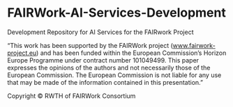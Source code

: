 # FAIRWork-AI-Services-Development
Development Repository for AI Services for the FAIRwork Project

“This work has been supported by the FAIRWork project (www.fairwork-project.eu) and has been funded within the European Commission’s Horizon Europe Programme under contract number 101049499. This paper expresses the opinions of the authors and not necessarily those of the European Commission. The European Commission is not liable for any use that may be made of the information contained in this presentation.”

Copyright © RWTH of FAIRWork Consortium
